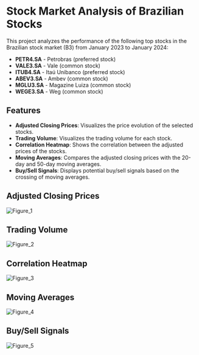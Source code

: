 # Stock Market Analysis of Brazilian Stocks

This project analyzes the performance of the following top stocks in the Brazilian stock market (B3) from January 2023 to January 2024:

- **PETR4.SA** - Petrobras (preferred stock)
- **VALE3.SA** - Vale (common stock)
- **ITUB4.SA** - Itaú Unibanco (preferred stock)
- **ABEV3.SA** - Ambev (common stock)
- **MGLU3.SA** - Magazine Luiza (common stock)
- **WEGE3.SA** - Weg (common stock)

## Features

- **Adjusted Closing Prices**: Visualizes the price evolution of the selected stocks.
- **Trading Volume**: Visualizes the trading volume for each stock.
- **Correlation Heatmap**: Shows the correlation between the adjusted prices of the stocks.
- **Moving Averages**: Compares the adjusted closing prices with the 20-day and 50-day moving averages.
- **Buy/Sell Signals**: Displays potential buy/sell signals based on the crossing of moving averages.
  
## Adjusted Closing Prices
![Figure_1](https://github.com/user-attachments/assets/997962a3-0cbb-4bdf-a6b0-d6eb0480da64)

## Trading Volume
![Figure_2](https://github.com/user-attachments/assets/07a2ad07-3df6-4b79-91a4-cd0114062e67)

## Correlation Heatmap

![Figure_3](https://github.com/user-attachments/assets/c3aec414-f45a-4b50-94b4-825a0ead209a)

## Moving Averages
![Figure_4](https://github.com/user-attachments/assets/d891b0b5-a41c-4a53-9aa4-dc4a0d9c573b)

## Buy/Sell Signals
![Figure_5](https://github.com/user-attachments/assets/db874644-042b-4e1f-9be3-d77d2f2a86da)


